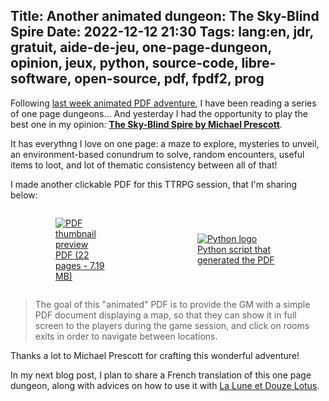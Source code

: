 Title: Another animated dungeon: The Sky-Blind Spire
Date: 2022-12-12 21:30
Tags: lang:en, jdr, gratuit, aide-de-jeu, one-page-dungeon, opinion, jeux, python, source-code, libre-software, open-source, pdf, fpdf2, prog
---

Following [last week animated PDF adventure](animated-one-page-dungeon-escape-of-the-torment.html),
I have been reading a series of one page dungeons...
And yesterday I had the opportunity to play the best one in my opinion:
**[The Sky-Blind Spire by Michael Prescott](http://blog.trilemma.com/2016/04/the-sky-blind-spire.html)**.

It has everythng I love on one page: a maze to explore, mysteries to unveil, an environment-based conundrum to solve, random encounters, useful items to loot, and lot of thematic consistency between all of that!

I made another clickable PDF for this TTRPG session, that I'm sharing below:

<div class="side-by-side">
  <a href="images/2022/12/SkyBlindSpire-clickable.pdf">
    <figure>
      <img alt="PDF thumbnail preview" src="images/2022/12/the-sky-blind-spire-pdf-preview.jpg">
      <figcaption>PDF (22 pages - 7.19 MB)</figcaption>
    </figure>
  </a>
  <a href="images/2022/12/build_clickable_SkyBlindSpire.py">
    <figure>
      <img alt="Python logo" src="images/2022/12/python-code.jpg">
      <figcaption>Python script that generated the PDF</figcaption>
    </figure>
  </a>
</div>

> The goal of this "animated" PDF is to provide the GM with a simple PDF document displaying a map,
> so that they can show it in full screen to the players during the game session,
> and click on rooms exits in order to navigate between locations.

Thanks a lot to Michael Prescott for crafting this wonderful adventure!

In my next blog post, I plan to share a French translation of this one page dungeon,
along with advices on how to use it with [La Lune et Douze Lotus](http://legrumph.org/Terrier/public/chibi/lledl).

<style>
@media (min-width:768px) {
  .side-by-side {
    display: flex;
    justify-content: center;
    align-items: center;
  }
  .side-by-side > * { margin: 0 2rem; }
}
</style>

<!-- Com'
* [ ] email to Michael Prescott
* [ ] Reddit:
    + https://www.reddit.com/r/onePageDungeon/
    + https://www.reddit.com/r/osr/
    + https://www.reddit.com/r/battlemaps/
-->